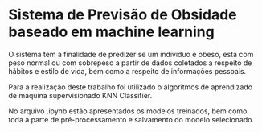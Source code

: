 # Sistema de Previsão de Obsidade baseado em machine learning

O sistema tem a finalidade de predizer se um individuo é obeso, está com peso normal ou com sobrepeso a partir de dados  coletados a respeito de hábitos e estilo de vida, bem como a respeito de informações pessoais.

Para a realização deste trabalho foi utilizado o algoritmos de aprendizado de máquina supervisionado KNN Classifier.

No arquivo .ipynb estão apresentados os modelos treinados, bem como toda a parte de pré-processamento e salvamento do modelo selecionado.
